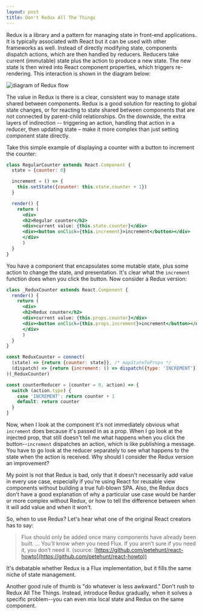 ```yaml
---
layout: post
title: Don't Redux All The Things
---
```


Redux is a library and a pattern for managing state in front-end applications.  It is typically associated with React but it can be used with other frameworks as well.
Instead of directly modifying state, components dispatch actions, which are then handled by reducers.  Reducers take current (immutable) state plus the action to produce a new state.  The new state is then wired into React component properties, which triggers re-rendering.  This interaction is shown in the diagram below:

![diagram of Redux flow](https://cdn-images-1.medium.com/max/800/1*MKL1Im4ElgB38_MsubiMjw.png)

The value in Redux is there is a clear, consistent way to manage state shared between components.  Redux is a good solution for reacting to global state changes, or for reacting to state shared between components that are not connected by parent-child relationships.  On the downside, the extra layers of indirection -- triggering an action, handling that action in a reducer, then updating state – make it more complex than just setting component state directly.  

Take this simple example of displaying a counter with a button to increment the counter:

```jsx
class RegularCounter extends React.Component {
  state = {counter: 0}

  increment = () => {
    this.setState({counter: this.state.counter + 1})
  }

  render() {
    return (
      <div>
      <h2>Regular counter</h2>
      <div>current value: {this.state.counter}</div>
      <div><button onClick={this.increment}>increment</button></div>  
      </div>
      )
  }
}
```

You have a component that encapsulates some mutable state, plus some action to change the state, and presentation.  It's clear what the `increment` function does when you click the 
button.  Now consider a Redux version:

```jsx
class _ReduxCounter extends React.Component {
  render() {
    return (
      <div>
      <h2>Redux counter</h2>
      <div>current value: {this.props.counter}</div>
      <div><button onClick={this.props.increment}>increment</button></div>  
      </div>
      )
  } 
}

const ReduxCounter = connect(
  (state) => {return {counter: state}}, /* mapStateToProps */ 
  (dispatch) => {return {increment: () => dispatch({type: 'INCREMENT'})}} /*mapDispatchToProps*/
)(_ReduxCounter)

const counterReducer = (counter = 0, action) => {
  switch (action.type) {
    case 'INCREMENT': return counter + 1
    default: return counter
  }
}
```

Now, when I look at the component it's not immediately obvious what `increment` does because it's passed in as a prop.  When I go look at the injected prop, 
that still doesn't tell me what happens when you click the button--`increment` dispatches an action, which is like publishing a message.  You have to go look at the reducer separately
to see what happens to the state when the action is received.  Why should I consider the Redux version an improvement?

My point is not that Redux is bad, only that it doesn't necessarily add value in every use case, especially if you're using React for reusable view components without
building a true full-blown SPA.  Also, the Redux docs don't have a good explanation of why a particular use case would be harder or more complex without Redux, or how to tell the difference between when it will add value and when it won't.

So, when to use Redux?  Let's hear what one of the original React creators has to say:

> Flux should only be added once many components have already been built. ... You’ll know when you need Flux. If you aren’t sure if you need it, you don’t need it.
> (source: [https://github.com/petehunt/react-howto](https://github.com/petehunt/react-howto))

It's debatable whether Redux is a Flux implementation, but it fills the same niche of state management.  

Another good rule of thumb is "do whatever is less awkward."  Don't rush to Redux All The Things.  Instead, introduce Redux gradually, when it solves a specific 
problem--you can even mix local state and Redux on the same component.
